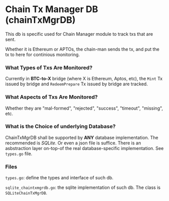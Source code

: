 # Chain Tx Manager DB (chainTxMgrDB)

This db is specific used for Chain Manager module to track txs that are sent.

Whether it is Ethereum or APTOs, the chain-man sends the tx, and put the tx to here for continious monitoring.

### What Types of Txs Are Monitored?
Currently in **BTC-to-X** bridge (where X is Ethereum, Aptos, etc), the `Mint` Tx issued by bridge and `RedeemPrepare` Tx issued by bridge are tracked.

### What Aspects of Txs Are Monitored?

Whether they are "mal-formed", "rejected", "success", "timeout", "missing", etc.

### What is the Choice of underlying Database?

ChainTxMgrDB shall be supported by **ANY** database implementation. The recommended is *SQLite*. Or even a json file is suffice. There is an asbstraction layer on-top-of the real database-specific implementation. See `types.go` file.

### Files

`types.go`: define the types and interface of such db.

`sqlite_chaintxmgrdb.go`: the sqlite implementation of such db. The class is `SQLiteChainTxMgrDB`.